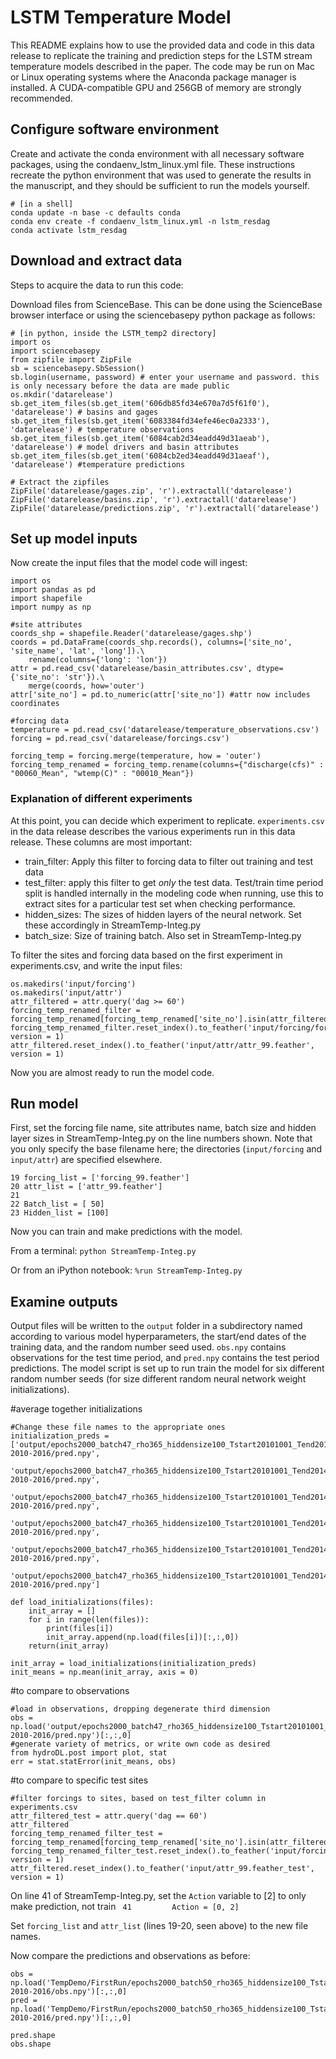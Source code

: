 # LSTM Temperature Model
This README explains how to use the provided data and code in this data release to replicate the training and prediction steps for the LSTM stream temperature models described in the paper. The code may be run on Mac or Linux operating systems where the Anaconda package manager is installed. A CUDA-compatible GPU and 256GB of memory are strongly recommended.

## Configure software environment
Create and activate the conda environment with all necessary software packages, using the condaenv_lstm_linux.yml file. These instructions recreate the python environment that was used to generate the results in the manuscript, and they should be sufficient to run the models yourself.

```
# [in a shell]
conda update -n base -c defaults conda
conda env create -f condaenv_lstm_linux.yml -n lstm_resdag
conda activate lstm_resdag
```

## Download and extract data
Steps to acquire the data to run this code:

Download files from ScienceBase. This can be done using the ScienceBase browser interface or using the sciencebasepy python package as follows:
```
# [in python, inside the LSTM_temp2 directory]
import os
import sciencebasepy
from zipfile import ZipFile
sb = sciencebasepy.SbSession()
sb.login(username, password) # enter your username and password. this is only necessary before the data are made public
os.mkdir('datarelease')
sb.get_item_files(sb.get_item('606db85fd34e670a7d5f61f0'), 'datarelease') # basins and gages
sb.get_item_files(sb.get_item('6083384fd34efe46ec0a2333'), 'datarelease') # temperature observations
sb.get_item_files(sb.get_item('6084cab2d34eadd49d31aeab'), 'datarelease') # model drivers and basin attributes
sb.get_item_files(sb.get_item('6084cb2ed34eadd49d31aeaf'), 'datarelease') #temperature predictions

# Extract the zipfiles
ZipFile('datarelease/gages.zip', 'r').extractall('datarelease')
ZipFile('datarelease/basins.zip', 'r').extractall('datarelease')
ZipFile('datarelease/predictions.zip', 'r').extractall('datarelease')
```

## Set up model inputs

Now create the input files that the model code will ingest:
```
import os
import pandas as pd
import shapefile
import numpy as np

#site attributes
coords_shp = shapefile.Reader('datarelease/gages.shp')
coords = pd.DataFrame(coords_shp.records(), columns=['site_no', 'site_name', 'lat', 'long']).\
    rename(columns={'long': 'lon'})
attr = pd.read_csv('datarelease/basin_attributes.csv', dtype={'site_no': 'str'}).\
    merge(coords, how='outer')
attr['site_no'] = pd.to_numeric(attr['site_no']) #attr now includes coordinates

#forcing data
temperature = pd.read_csv('datarelease/temperature_observations.csv')
forcing = pd.read_csv('datarelease/forcings.csv')

forcing_temp = forcing.merge(temperature, how = 'outer')
forcing_temp_renamed = forcing_temp.rename(columns={"discharge(cfs)" : "00060_Mean", "wtemp(C)" : "00010_Mean"})

```
### Explanation of different experiments

At this point, you can decide which experiment to replicate. `experiments.csv` in the data release describes the various experiments run in this data release. These columns are most important:

- train_filter: Apply this filter to forcing data to filter out training and test data
- test_filter: apply this filter to get *only* the test data. Test/train time period split is handled internally in the modeling code when running, use this to extract sites for a particular test set when checking performance.
- hidden_sizes:  The sizes of hidden layers of the neural network.  Set these accordingly in StreamTemp-Integ.py
- batch_size: Size of training batch.  Also set in StreamTemp-Integ.py

To filter the sites and forcing data based on the first experiment in experiments.csv, and write the input files:
```
os.makedirs('input/forcing')
os.makedirs('input/attr')
attr_filtered = attr.query('dag >= 60')
forcing_temp_renamed_filter = forcing_temp_renamed[forcing_temp_renamed['site_no'].isin(attr_filtered['site_no'])]
forcing_temp_renamed_filter.reset_index().to_feather('input/forcing/forcing_99.feather', version = 1)
attr_filtered.reset_index().to_feather('input/attr/attr_99.feather', version = 1)
```

Now you are almost ready to run the model code.

## Run model

First, set the forcing file name, site attributes name, batch size and hidden layer 
sizes in StreamTemp-Integ.py on the line numbers shown.  Note that you only specify the base filename here;
the directories (`input/forcing` and `input/attr`) are specified elsewhere.

```
19 forcing_list = ['forcing_99.feather']
20 attr_list = ['attr_99.feather']
21              
22 Batch_list = [ 50]
23 Hidden_list = [100]
 ```

Now you can train and make predictions with the model.

From a terminal:
`python StreamTemp-Integ.py`

Or from an iPython notebook:
`%run StreamTemp-Integ.py`

## Examine outputs
Output files will be written to the `output` folder in a subdirectory named according to various model hyperparameters, the start/end dates of the training data, and the random number seed used.  `obs.npy` contains observations for the test time period, and `pred.npy` contains the test period predictions.  The model script is set up to run train the model for six different random number seeds (for size different random neural network weight initializations).

#average together initializations
```
#Change these file names to the appropriate ones
initialization_preds = ['output/epochs2000_batch47_rho365_hiddensize100_Tstart20101001_Tend20141001_1/All-2010-2016/pred.npy',
                       'output/epochs2000_batch47_rho365_hiddensize100_Tstart20101001_Tend20141001_2/All-2010-2016/pred.npy',
                       'output/epochs2000_batch47_rho365_hiddensize100_Tstart20101001_Tend20141001_3/All-2010-2016/pred.npy',
                       'output/epochs2000_batch47_rho365_hiddensize100_Tstart20101001_Tend20141001_4/All-2010-2016/pred.npy',
                       'output/epochs2000_batch47_rho365_hiddensize100_Tstart20101001_Tend20141001_5/All-2010-2016/pred.npy',
                       'output/epochs2000_batch47_rho365_hiddensize100_Tstart20101001_Tend20141001_6/All-2010-2016/pred.npy']
                       
def load_initializations(files):
    init_array = []
    for i in range(len(files)):
        print(files[i])
        init_array.append(np.load(files[i])[:,:,0])
    return(init_array)
        
init_array = load_initializations(initialization_preds)
init_means = np.mean(init_array, axis = 0) 
```


#to compare to observations
```
#load in observations, dropping degenerate third dimension
obs = np.load('output/epochs2000_batch47_rho365_hiddensize100_Tstart20101001_Tend20141001_1/All-2010-2016/pred.npy')[:,:,0]
#generate variety of metrics, or write own code as desired
from hydroDL.post import plot, stat
err = stat.statError(init_means, obs)

```

#to compare to specific test sites
```
#filter forcings to sites, based on test_filter column in experiments.csv
attr_filtered_test = attr.query('dag == 60')
attr_filtered
forcing_temp_renamed_filter_test = forcing_temp_renamed[forcing_temp_renamed['site_no'].isin(attr_filtered_test['site_no'])]
forcing_temp_renamed_filter_test.reset_index().to_feather('input/forcing_99_test.feather', version = 1)
attr_filtered.reset_index().to_feather('input/attr_99.feather_test', version = 1)
```

On line 41 of StreamTemp-Integ.py, set the `Action` variable to [2] to only make prediction, not train
` 41         Action = [0, 2]`

Set `forcing_list` and `attr_list` (lines 19-20, seen above) to the new file names.
 
Now compare the predictions and observations as before:
```
obs = np.load('TempDemo/FirstRun/epochs2000_batch50_rho365_hiddensize100_Tstart20101001_Tend20141001_8/All-2010-2016/obs.npy')[:,:,0]
pred = np.load('TempDemo/FirstRun/epochs2000_batch50_rho365_hiddensize100_Tstart20101001_Tend20141001_8/All-2010-2016/pred.npy')[:,:,0]

pred.shape
obs.shape

```
